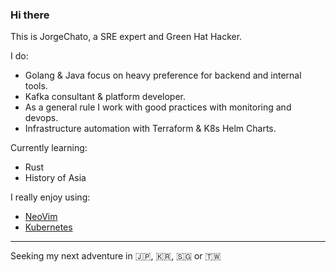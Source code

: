 ### Hi there

This is JorgeChato, a SRE expert and Green Hat Hacker.

I do:
- Golang & Java focus on heavy preference for backend and internal tools.
- Kafka consultant & platform developer.
- As a general rule I work with good practices with monitoring and devops.
- Infrastructure automation with Terraform & K8s Helm Charts.

Currently learning:
- Rust
- History of Asia

I really enjoy using:
- [NeoVim](https://neovim.io/)
- [Kubernetes](https://kubernetes.io/)

---

Seeking my next adventure in :jp:, :kr:, :singapore: or :taiwan:
